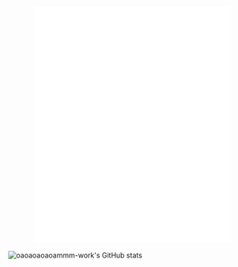<p align="center">
  <img src="/github-metrics.svg" alt="Metrics" width="400">
</p>

![oaoaoaoaoammm-work's GitHub stats](https://github-readme-stats.vercel.app/api?username=oaoaoaoaoammm-work&theme=radical&show_icons=true) 
